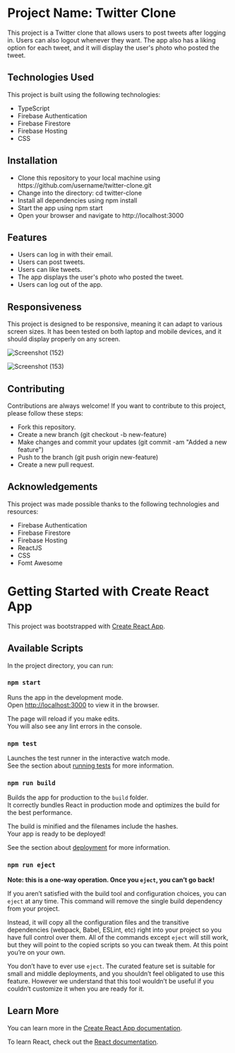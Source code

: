 <h1>Project Name: Twitter Clone</h1>

<p>This project is a Twitter clone that allows users to post tweets after logging in. Users can also logout whenever they want. The app also has a liking option for each tweet, and it will display the user's photo who posted the tweet.</p>

<h2>Technologies Used</h2>
<p>This project is built using the following technologies:</p>
<ul>
<li>TypeScript</li>
<li>Firebase Authentication</li>
<li>Firebase Firestore</li>
<li>Firebase Hosting</li>
<li>CSS</li>
</ul>

<h2>Installation</h2>
<ul>
<li>Clone this repository to your local machine using https://github.com/username/twitter-clone.git</li>
<li>Change into the directory: cd twitter-clone</li>
<li>Install all dependencies using npm install</li>
<li>Start the app using npm start</li>
<li>Open your browser and navigate to http://localhost:3000</li>
</ul>

<h2>Features</h2>
<ul>
<li>Users can log in with their email.</li>
<li>Users can post tweets.</li>
<li>Users can like tweets.</li>
<li>The app displays the user's photo who posted the tweet.</li>
<li>Users can log out of the app.</li>
</ul>

<h2>Responsiveness</h2>
<p>This project is designed to be responsive, meaning it can adapt to various screen sizes. It has been tested on both laptop and mobile devices, and it should display properly on any screen.</p>

![Screenshot (152)](https://user-images.githubusercontent.com/115361691/222151526-1c546f9b-7a6d-4b5d-a5cb-0b2cf29280bb.png)

![Screenshot (153)](https://user-images.githubusercontent.com/115361691/222151564-676dcae7-5372-44eb-8c62-5826a7758a4d.png)


<h2>Contributing</h2>
<p>Contributions are always welcome! If you want to contribute to this project, please follow these steps:</p>
<ul>
<li>Fork this repository.</li>
<li>Create a new branch (git checkout -b new-feature)</li>
<li>Make changes and commit your updates (git commit -am "Added a new feature")</li>
<li>Push to the branch (git push origin new-feature)</li>
<li>Create a new pull request.</li>
</ul>

<h2>Acknowledgements</h2>
<p>This project was made possible thanks to the following technologies and resources:</p>
<ul>
<li>Firebase Authentication</li>
<li>Firebase Firestore</li>
<li>Firebase Hosting</li>
  <li>ReactJS</li>
<li>CSS</li>
  <li>Fomt Awesome</li>
</ul>


# Getting Started with Create React App

This project was bootstrapped with [Create React App](https://github.com/facebook/create-react-app).

## Available Scripts

In the project directory, you can run:

### `npm start`

Runs the app in the development mode.\
Open [http://localhost:3000](http://localhost:3000) to view it in the browser.

The page will reload if you make edits.\
You will also see any lint errors in the console.

### `npm test`

Launches the test runner in the interactive watch mode.\
See the section about [running tests](https://facebook.github.io/create-react-app/docs/running-tests) for more information.

### `npm run build`

Builds the app for production to the `build` folder.\
It correctly bundles React in production mode and optimizes the build for the best performance.

The build is minified and the filenames include the hashes.\
Your app is ready to be deployed!

See the section about [deployment](https://facebook.github.io/create-react-app/docs/deployment) for more information.

### `npm run eject`

**Note: this is a one-way operation. Once you `eject`, you can’t go back!**

If you aren’t satisfied with the build tool and configuration choices, you can `eject` at any time. This command will remove the single build dependency from your project.

Instead, it will copy all the configuration files and the transitive dependencies (webpack, Babel, ESLint, etc) right into your project so you have full control over them. All of the commands except `eject` will still work, but they will point to the copied scripts so you can tweak them. At this point you’re on your own.

You don’t have to ever use `eject`. The curated feature set is suitable for small and middle deployments, and you shouldn’t feel obligated to use this feature. However we understand that this tool wouldn’t be useful if you couldn’t customize it when you are ready for it.

## Learn More

You can learn more in the [Create React App documentation](https://facebook.github.io/create-react-app/docs/getting-started).

To learn React, check out the [React documentation](https://reactjs.org/).
